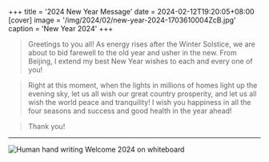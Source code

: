 +++
title = '2024 New Year Message'
date = 2024-02-12T19:20:05+08:00
[cover]
image = '/img/2024/02/new-year-2024-1703610004ZcB.jpg'
caption = 'New Year 2024'
+++
> Greetings to you all! As energy rises after the Winter Solstice, we are about to bid farewell to the old year and usher in the new. From Beijing, I extend my best New Year wishes to each and every one of you!

> Right at this moment, when the lights in millions of homes light up the evening sky, let us all wish our great country prosperity, and let us all wish the world peace and tranquility! I wish you happiness in all the four seasons and success and good health in the year ahead!

> Thank you!
---
![Human hand writing Welcome 2024 on whiteboard](/img/2024/02/human-hand-writing-welcome-2024-on-whiteboard.jpg "by Marco Verch")